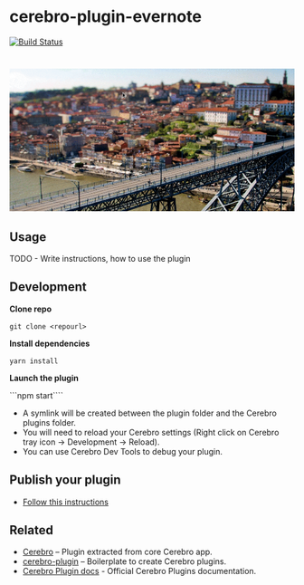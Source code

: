 # cerebro-plugin-evernote

[![Build Status](https://travis-ci.org/brpaz/cerebro-plugin-evernote.svg?branch=master)](https://travis-ci.org/brpaz/cerebro-plugin-evernote)

> # 

![](demo.gif) 

## Usage

TODO - Write instructions, how to use the plugin

## Development

**Clone repo**

```
git clone <repourl>
```

**Install dependencies**

```
yarn install
```

**Launch the plugin**

```npm start````

- A symlink will be created between the plugin folder and the Cerebro plugins folder. 
- You will need to reload your Cerebro settings (Right click on Cerebro tray icon -> Development -> Reload).
- You can use Cerebro Dev Tools to debug your plugin.

## Publish your plugin

- [Follow this instructions](https://github.com/KELiON/cerebro/blob/master/docs/plugins/share.md)

## Related

* [Cerebro](http://github.com/KELiON/cerebro) – Plugin extracted from core Cerebro app.
* [cerebro-plugin](http://github.com/KELiON/cerebro-plugin) – Boilerplate to create Cerebro plugins.
* [Cerebro Plugin docs](https://github.com/KELiON/cerebro/tree/master/docs) - Official Cerebro Plugins documentation.
